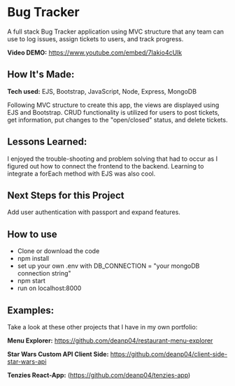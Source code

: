 # Bug Tracker
A full stack Bug Tracker application using MVC structure that any team can use to log issues, assign tickets to users, and track progress.

**Video DEMO:** https://www.youtube.com/embed/7Iakio4cUlk

## How It's Made: 

**Tech used:** EJS, Bootstrap, JavaScript, Node, Express, MongoDB

Following MVC structure to create this app, the views are displayed using EJS and Bootstrap. CRUD functionality is utilized for users to post tickets, get information, put changes to the "open/closed" status, and delete tickets.

## Lessons Learned:

I enjoyed the trouble-shooting and problem solving that had to occur as I figured out how to connect the frontend to the backend. Learning to integrate a forEach method with EJS was also cool.

## Next Steps for this Project
Add user authentication with passport and expand features.

## How to use
- Clone or download the code
- npm install
- set up your own .env with DB_CONNECTION = "your mongoDB connection string"
- npm start
- run on localhost:8000

## Examples:
Take a look at these other projects that I have in my own portfolio:

**Menu Explorer:** https://github.com/deanp04/restaurant-menu-explorer

**Star Wars Custom API Client Side:** https://github.com/deanp04/client-side-star-wars-api

**Tenzies React-App:** (https://github.com/deanp04/tenzies-app)



